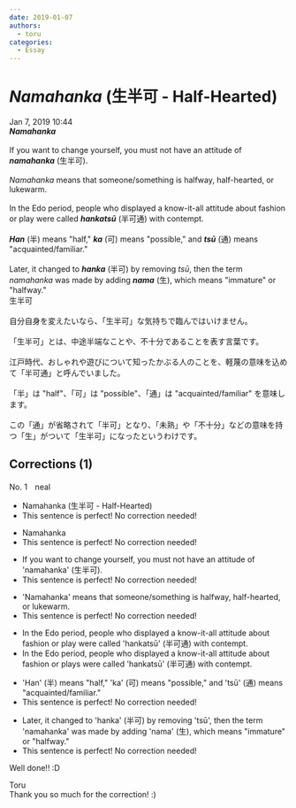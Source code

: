 ```yaml
---
date: 2019-01-07
authors:
  - toru
categories:
  - Essay
---
```


<h1 id="subject_show"><strong><em>Namahanka</strong></em> (生半可 - Half-Hearted)</h1>
<div class="date">Jan 7, 2019 10:44</div>
<div id="post"><div id="body_show_ori">
<strong><em>Namahanka</strong></em><br/><br/>If you want to change yourself, you must not have an attitude of <strong><em>namahanka</em></strong> (生半可).<br/><br/><em>Namahanka</em> means that someone/something is halfway, half-hearted, or lukewarm.<br/><br/>In the Edo period, people who displayed a know-it-all attitude about fashion or play were called <strong><em>hankatsū</em></strong> (半可通) with contempt.<br/><br/><strong><em>Han</em></strong> (半) means "half," <strong><em>ka</em></strong> (可) means "possible," and <strong><em>tsū</em></strong> (通) means "acquainted/familiar."<br/><br/>Later, it changed to <strong><em>hanka</em></strong> (半可) by removing <em>tsū</em>, then the term <em>namahanka</em> was made by adding <strong><em>nama</em></strong> (生), which means "immature" or "halfway."
</div></div>

<!-- more -->

<div id="post_ja"><div id="body_show_mo">
生半可<br/><br/>自分自身を変えたいなら、「生半可」な気持ちで臨んではいけません。<br/><br/>「生半可」とは、中途半端なことや、不十分であることを表す言葉です。<br/><br/>江戸時代、おしゃれや遊びについて知ったかぶる人のことを、軽蔑の意味を込めて「半可通」と呼んでいました。<br/><br/>「半」は "half"、「可」は "possible"、「通」は "acquainted/familiar" を意味します。<br/><br/>この「通」が省略されて「半可」となり、「未熟」や「不十分」などの意味を持つ「生」がついて「生半可」になったというわけです。
</div></div>

## Corrections (1)
<div id="block"><div class="first_name"> No. 1　<span class="just_name">neal</span></div><div id="block2">
<ul class="correction_field">
<li class="incorrect">Namahanka (生半可 - Half-Hearted)</li>
<li class="corrected perfect">This sentence is perfect! No correction needed!</li>
</ul>
<ul class="correction_field">
<li class="incorrect">Namahanka</li>
<li class="corrected perfect">This sentence is perfect! No correction needed!</li>
</ul>
<ul class="correction_field">
<li class="incorrect">If you want to change yourself, you must not have an attitude of 'namahanka' (生半可).</li>
<li class="corrected perfect">This sentence is perfect! No correction needed!</li>
</ul>
<ul class="correction_field">
<li class="incorrect">'Namahanka' means that someone/something is halfway, half-hearted, or lukewarm.</li>
<li class="corrected perfect">This sentence is perfect! No correction needed!</li>
</ul>
<ul class="correction_field">
<li class="incorrect">In the Edo period, people who displayed a know-it-all attitude about fashion or play were called 'hankatsū' (半可通) with contempt.</li>
<li class="corrected correct">
In the Edo period, people who displayed a know-it-all attitude about fashion or <span class="f_red">plays</span> were called 'hankatsū' (半可通) with contempt.
</li>
</ul>
<ul class="correction_field">
<li class="incorrect">'Han' (半) means "half," 'ka' (可) means "possible," and 'tsū' (通) means "acquainted/familiar."</li>
<li class="corrected perfect">This sentence is perfect! No correction needed!</li>
</ul>
<ul class="correction_field">
<li class="incorrect">Later, it changed to 'hanka' (半可) by removing 'tsū', then the term 'namahanka' was made by adding 'nama' (生), which means "immature" or "halfway."</li>
<li class="corrected perfect">This sentence is perfect! No correction needed!</li>
</ul>
<p class="comment_small">
 Well done!! :D
</p>

</div><div class="name"><span class="just_name">Toru</span><br>
Thank you so much for the correction! :)
</div>
</div>
